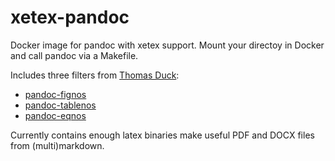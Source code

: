 # xetex-pandoc

Docker image for pandoc with xetex support. Mount your directoy in Docker
and call pandoc via a Makefile.

Includes three filters from [Thomas Duck](https://github.com/tomduck):

- [pandoc-fignos](https://github.com/tomduck/pandoc-fignos)
- [pandoc-tablenos](https://github.com/tomduck/pandoc-tablenos)
- [pandoc-eqnos](https://github.com/tomduck/pandoc-eqnos)

Currently contains enough latex binaries make useful PDF and DOCX files
from (multi)markdown.
